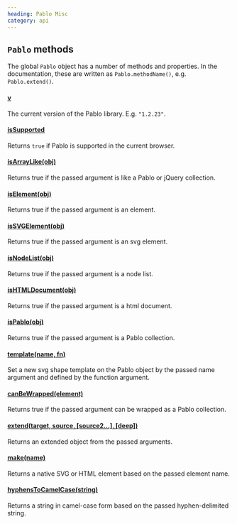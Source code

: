 ```yaml
--- 
heading: Pablo Misc
category: api
---
```


## `Pablo` methods

The global `Pablo` object has a number of methods and properties. In the documentation, these are written as `Pablo.methodName()`, e.g. `Pablo.extend()`.

#### [v](v)

The current version of the Pablo library. E.g. `"1.2.23"`.

#### [isSupported](isSupported)

Returns `true` if Pablo is supported in the current browser.

#### [isArrayLike(obj)](isArrayLike)

Returns true if the passed argument is like a Pablo or jQuery 
collection.

#### [isElement(obj)](isElement)

Returns true if the passed argument is an element.

#### [isSVGElement(obj)](isSVGElement)

Returns true if the passed argument is an svg element.

#### [isNodeList(obj)](isNodeList)

Returns true if the passed argument is a node list.

#### [isHTMLDocument(obj)](isHTMLDocument)

Returns true if the passed argument is a html document.

#### [isPablo(obj)](isPablo)

Returns true if the passed argument is a Pablo collection.

#### [template(name, fn)](template)

Set a new svg shape template on the Pablo object by the passed 
name argument and defined by the function argument.

#### [canBeWrapped(element)](canBeWrapped)

Returns true if the passed argument can be wrapped as a Pablo 
collection.

#### [extend(target, source, [source2...], [deep])](extend)

Returns an extended object from the passed arguments.

#### [make(name)](make)

Returns a native SVG or HTML element based on the passed element name.

#### [hyphensToCamelCase(string)](hyphensToCamelCase)

Returns a string in camel-case form based on the passed hyphen-delimited string.
